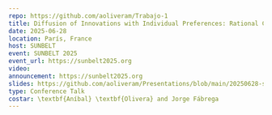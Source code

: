 ```yaml
---
repo: https://github.com/aoliveram/Trabajo-1
title: Diffusion of Innovations with Individual Preferences: Rational Choice vs Social Influence
date: 2025-06-28
location: París, France
host: SUNBELT
event: SUNBELT 2025
event_url: https://sunbelt2025.org
video: 
announcement: https://sunbelt2025.org
slides: https://github.com/aoliveram/Presentations/blob/main/20250628-sunbelt2025/Diffusion%20of%20Innovations%20with%20Individual%20Preferences_%20Rational%20Choice%20vs%20Social%20Influence.pdf
type: Conference Talk
costar: \textbf{Aníbal} \textbf{Olivera} and Jorge Fábrega
---
```


